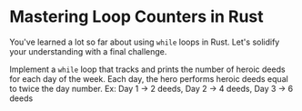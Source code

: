 # Mastering Loop Counters in Rust

You've learned a lot so far about using `while` loops in Rust. Let's solidify your understanding with a final challenge.

Implement a `while` loop that tracks and prints the number of heroic deeds for each day of the week. Each day, the hero performs heroic deeds equal to twice the day number. Ex: Day 1 -> 2 deeds, Day 2 -> 4 deeds, Day 3 -> 6 deeds
